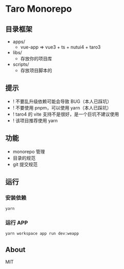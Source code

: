 # Taro Monorepo

## 目录框架

- apps/
  - vue-app => vue3 + ts + nutui4 + taro3
- libs/
  - 存放你的项目库
- scripts/
  - 存放项目脚本的

## 提示

- ! 不要乱升级依赖可能会导致 BUG（本人已踩坑）
- ! 不要使用 pnpm，可以使用 yarn（本人已踩坑）
- ! taro4 的 vite 支持不是很好，是一个巨坑不建议使用
- ! 该项目推荐使用 yarn

## 功能

- monorepo 管理
- 目录的规范
- git 提交规范

## 运行

### 安装依赖

```bash
yarn
```

### 运行 APP

```bash
yarn workspace app run dev:weapp
```

## About

MIT
